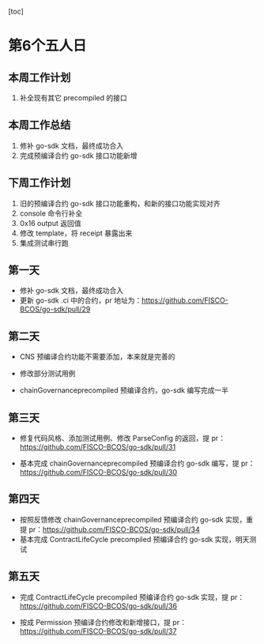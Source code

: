[toc]

# 第6个五人日

## 本周工作计划

1. 补全现有其它 precompiled 的接口

## 本周工作总结

1. 修补 go-sdk 文档，最终成功合入
2. 完成预编译合约 go-sdk 接口功能新增

## 下周工作计划

1. 旧的预编译合约 go-sdk 接口功能重构，和新的接口功能实现对齐
2. console 命令行补全
3. 0x16 output 返回值
4. 修改 template，将 receipt 暴露出来
5. 集成测试串行跑

## 第一天

- 修补 go-sdk 文档，最终成功合入
- 更新 go-sdk .ci 中的合约，pr 地址为：https://github.com/FISCO-BCOS/go-sdk/pull/29

## 第二天

- CNS 预编译合约功能不需要添加，本来就是完善的

- 修改部分测试用例
- chainGovernanceprecompiled 预编译合约，go-sdk 编写完成一半

## 第三天

- 修复代码风格、添加测试用例、修改 ParseConfig 的返回，提 pr：https://github.com/FISCO-BCOS/go-sdk/pull/31

- 基本完成 chainGovernanceprecompiled 预编译合约 go-sdk 编写，提 pr：https://github.com/FISCO-BCOS/go-sdk/pull/30

## 第四天

- 按照反馈修改 chainGovernanceprecompiled 预编译合约 go-sdk 实现，重提 pr：https://github.com/FISCO-BCOS/go-sdk/pull/34
- 基本完成 ContractLifeCycle precompiled 预编译合约 go-sdk 实现，明天测试

## 第五天

- 完成 ContractLifeCycle precompiled 预编译合约 go-sdk 实现，提 pr：https://github.com/FISCO-BCOS/go-sdk/pull/36

- 按成 Permission 预编译合约修改和新增接口，提 pr：https://github.com/FISCO-BCOS/go-sdk/pull/37